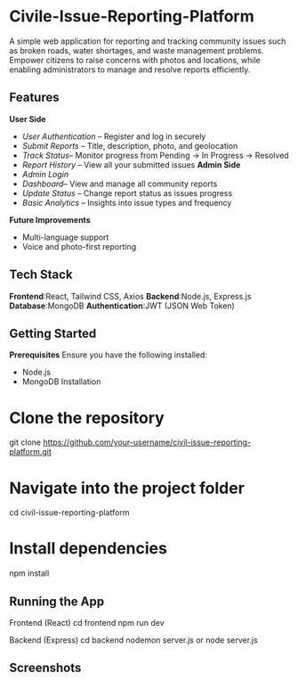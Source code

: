 # Civile-Issue-Reporting-Platform
A simple web application for reporting and tracking community issues such as broken roads, water shortages, and waste management problems. Empower citizens to raise concerns with photos and locations, while enabling administrators to manage and resolve reports efficiently.
## Features
**User Side**
-  *User Authentication* – Register and log in securely
-  *Submit Reports* – Title, description, photo, and geolocation
-  *Track Status*– Monitor progress from Pending → In Progress → Resolved
-  *Report History* – View all your submitted issues
 **Admin Side**
-  *Admin Login*
-  *Dashboard*– View and manage all community reports
-  *Update Status* – Change report status as issues progress
-  *Basic Analytics* – Insights into issue types and frequency

 **Future Improvements**
-  Multi-language support
-  Voice and photo-first reporting

 ## Tech Stack

**Frontend**:React, Tailwind CSS, Axios
**Backend**:Node.js, Express.js
**Database**:MongoDB
**Authentication**:JWT (JSON Web Token)


 ## Getting Started
 **Prerequisites**
Ensure you have the following installed:
- Node.js
- MongoDB
 Installation
# Clone the repository
git clone https://github.com/your-username/civil-issue-reporting-platform.git

# Navigate into the project folder
cd civil-issue-reporting-platform

# Install dependencies
npm install


 ## Running the App
Frontend (React)
cd frontend
npm run dev


Backend (Express)
cd backend
nodemon server.js or
node server.js



 ## Screenshots

